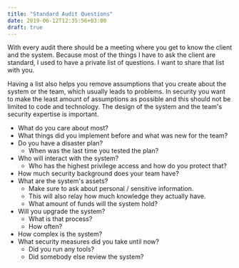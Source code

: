 ```yaml
---
title: "Standard Audit Questions"
date: 2019-06-12T12:35:56+03:00
draft: true
---
```


With every audit there should be a meeting where you get to know the client and the system. Because most of the things I have to ask the client are standard, I used to have a private list of questions. I want to share that list with you.

Having a list also helps you remove assumptions that you create about the system or the team, which usually leads to problems. In security you want to make the least amount of assumptions as possible and this should not be limited to code and technology. The design of the system and the team's security expertise is important.

- What do you care about most?
- What things did you implement before and what was new for the team?
- Do you have a disaster plan?
  - When was the last time you tested the plan?
- Who will interact with the system?
  - Who has the highest privilege access and how do you protect that?
- How much security background does your team have?
- What are the system's assets?
  - Make sure to ask about personal / sensitive information.
  - This will also relay how much knowledge they actually have.
  - What amount of funds will the system hold?
- Will you upgrade the system?
  - What is that process?
  - How often?
- How complex is the system?
- What security measures did you take until now?
  - Did you run any tools?
  - Did somebody else review the system?
